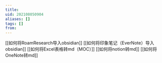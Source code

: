 ```yaml
---
title: 
uid: 202108050904
aliases: []
tags: []
from: 
---
```

[[如何将RoamResearch导入obsidian]]
[[如何将印象笔记（EverNote）导入obsidian]]
[[如何将Excel表格转md（MOC）]]
[[如何将notion转md]]
[[如何将OneNote转md]]
